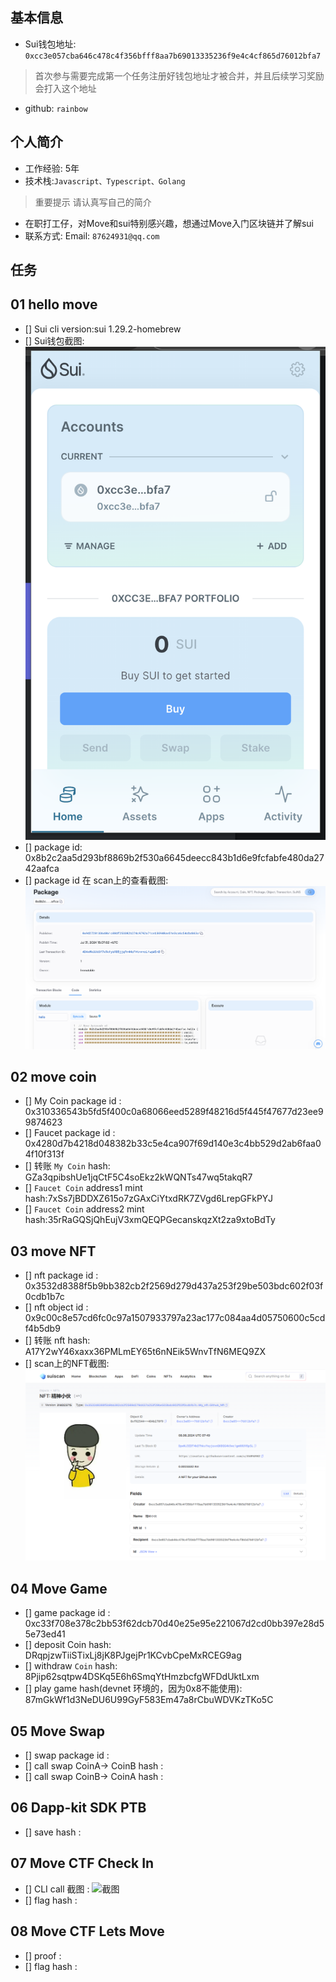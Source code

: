 ## 基本信息
- Sui钱包地址: `0xcc3e057cba646c478c4f356bfff8aa7b69013335236f9e4c4cf865d76012bfa7`
> 首次参与需要完成第一个任务注册好钱包地址才被合并，并且后续学习奖励会打入这个地址
- github: `rainbow`

## 个人简介
- 工作经验: 5年
- 技术栈:`Javascript、Typescript、Golang`
> 重要提示 请认真写自己的简介
- 在职打工仔，对Move和sui特别感兴趣，想通过Move入门区块链并了解sui
- 联系方式: Email: `87624931@qq.com`

## 任务

##   01 hello move  
- [] Sui cli version:sui 1.29.2-homebrew
- [] Sui钱包截图:![alt text](images/sui.png)
- [] package id: 0x8b2c2aa5d293bf8869b2f530a6645deecc843b1d6e9fcfabfe480da2742aafca
- [] package id 在 scan上的查看截图:![alt text](images/scan.png)

##   02 move coin
- [] My Coin package id : 0x310336543b5fd5f400c0a68066eed5289f48216d5f445f47677d23ee99874623
- [] Faucet package id : 0x4280d7b4218d048382b33c5e4ca907f69d140e3c4bb529d2ab6faa04f10f313f
- [] 转账 `My Coin` hash: GZa3qpibshUe1jqCtF5C4soEkz2kWQNTs47wq5takqR7
- [] `Faucet Coin` address1 mint hash:7xSs7jBDDXZ615o7zGAxCiYtxdRK7ZVgd6LrepGFkPYJ
- [] `Faucet Coin` address2 mint hash:35rRaGQSjQhEujV3xmQEQPGecanskqzXt2za9xtoBdTy

##   03 move NFT
- [] nft package id : 0x3532d8388f5b9bb382cb2f2569d279d437a253f29be503bdc602f03f0cdb1b7c
- [] nft object id : 0x9c00c8e57cd6fc0c97a1507933797a23ac177c084aa4d05750600c5cdf4b5db9
- [] 转账 nft  hash: A17Y2wY46xaxx36PMLmEY65t6nNEik5WnvTfN6MEQ9ZX
- [] scan上的NFT截图:![Scan截图](./images/nft.png)

##   04 Move Game
- [] game package id : 0xc33f708e378c2bb53f62dcb70d40e25e95e221067d2cd0bb397e28d55e73ed41
- [] deposit Coin hash: DRqpjzwTiiSTixLj8jK8PJgejPr1KCvbCpeMxRCEG9ag
- [] withdraw `Coin` hash: 8Pjip62sqtpw4DSKq5E6h6SmqYtHmzbcfgWFDdUktLxm
- [] play game hash(devnet 环境的，因为0x8不能使用): 87mGkWf1d3NeDU6U99GyF583Em47a8rCbuWDVKzTKo5C

##   05 Move Swap
- [] swap package id :
- [] call swap CoinA-> CoinB  hash :
- [] call swap CoinB-> CoinA  hash :

##   06 Dapp-kit SDK PTB
- [] save hash :

##   07 Move CTF Check In
- [] CLI call 截图 : ![截图](./images/你的图片地址)
- [] flag hash :

##   08 Move CTF Lets Move
- [] proof : 
- [] flag hash :
